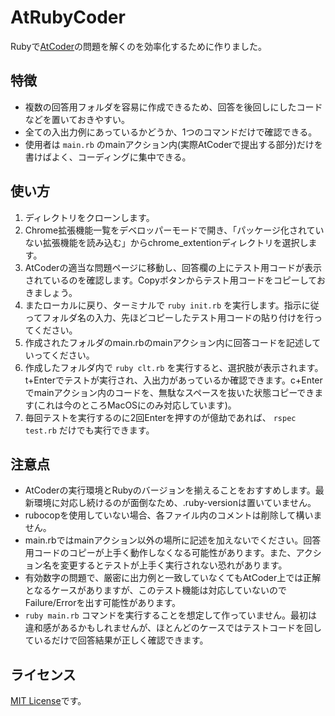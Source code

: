 # AtRubyCoder
Rubyで[AtCoder](https://atcoder.jp/)の問題を解くのを効率化するために作りました。

## 特徴
- 複数の回答用フォルダを容易に作成できるため、回答を後回しにしたコードなどを置いておきやすい。
- 全ての入出力例にあっているかどうか、1つのコマンドだけで確認できる。
- 使用者は `main.rb` のmainアクション内(実際AtCoderで提出する部分)だけを書けばよく、コーディングに集中できる。

## 使い方
1. ディレクトリをクローンします。
2. Chrome拡張機能一覧をデベロッパーモードで開き、「パッケージ化されていない拡張機能を読み込む」からchrome_extentionディレクトリを選択します。
3. AtCoderの適当な問題ページに移動し、回答欄の上にテスト用コードが表示されているのを確認します。Copyボタンからテスト用コードをコピーしておきましょう。
4. またローカルに戻り、ターミナルで `ruby init.rb` を実行します。指示に従ってフォルダ名の入力、先ほどコピーしたテスト用コードの貼り付けを行ってください。
5. 作成されたフォルダのmain.rbのmainアクション内に回答コードを記述していってください。
6. 作成したフォルダ内で `ruby clt.rb` を実行すると、選択肢が表示されます。t+Enterでテストが実行され、入出力があっているか確認できます。c+Enterでmainアクション内のコードを、無駄なスペースを抜いた状態コピーできます(これは今のところMacOSにのみ対応しています)。
7. 毎回テストを実行するのに2回Enterを押すのが億劫であれば、 `rspec test.rb` だけでも実行できます。

## 注意点
- AtCoderの実行環境とRubyのバージョンを揃えることをおすすめします。最新環境に対応し続けるのが面倒なため、.ruby-versionは置いていません。
- rubocopを使用していない場合、各ファイル内のコメントは削除して構いません。
- main.rbではmainアクション以外の場所に記述を加えないでください。回答用コードのコピーが上手く動作しなくなる可能性があります。また、アクション名を変更するとテストが上手く実行されない恐れがあります。
- 有効数字の問題で、厳密に出力例と一致していなくてもAtCoder上では正解となるケースがありますが、このテスト機能は対応していないのでFailure/Errorを出す可能性があります。
- `ruby main.rb` コマンドを実行することを想定して作っていません。最初は違和感があるかもしれませんが、ほとんどのケースではテストコードを回しているだけで回答結果が正しく確認できます。

## ライセンス
[MIT License](https://github.com/facebook/react/blob/master/LICENSE)です。
